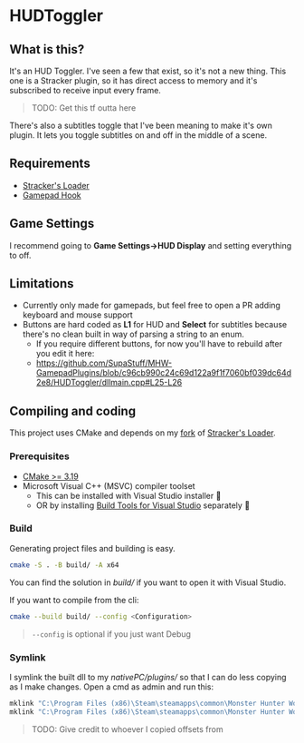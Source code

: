 # HUDToggler

## What is this?

It's an HUD Toggler. I've seen a few that exist, so it's not a new thing.
This one is a Stracker plugin, so it has direct access to memory
and it's subscribed to receive input every frame.

> TODO: Get this tf outta here

There's also a subtitles toggle that I've been meaning to make it's own plugin.
It lets you toggle subtitles on and off in the middle of a scene.

## Requirements

- [Stracker's Loader](https://www.nexusmods.com/monsterhunterworld/mods/1982)
- [Gamepad Hook](https://github.com/Stuff-Mods/MHW-GamepadHook/releases/latest)

## Game Settings

I recommend going to **Game Settings->HUD Display** and setting everything to off.

## Limitations

- Currently only made for gamepads, but feel free to open a PR adding keyboard and mouse support
- Buttons are hard coded as **L1** for HUD and **Select** for subtitles because there's no clean built in way of parsing a string to an enum.
  - If you require different buttons, for now you'll have to rebuild after you edit it here:
  - <https://github.com/SupaStuff/MHW-GamepadPlugins/blob/c96cb990c24c69d122a9f1f7060bf039dc64d2e8/HUDToggler/dllmain.cpp#L25-L26>

## Compiling and coding

This project uses CMake and depends on my [fork](https://github.com/ForksKnivesAndSpoons/MHW-QuestLoader) of [Stracker's Loader](https://github.com/Strackeror/MHW-QuestLoader).

### Prerequisites

- [CMake >= 3.19](https://cmake.org/download/)
- Microsoft Visual C++ (MSVC) compiler toolset
  - This can be installed with Visual Studio installer :vomiting_face:
  - OR by installing [Build Tools for Visual Studio](https://visualstudio.microsoft.com/downloads/#other) separately :muscle:

### Build

Generating project files and building is easy.

```bash
cmake -S . -B build/ -A x64
```

You can find the solution in _build/_ if you want to open it with Visual Studio.

If you want to compile from the cli:

```bash
cmake --build build/ --config <Configuration>
```

> `--config` is optional if you just want Debug

### Symlink

I symlink the built dll to my _nativePC/plugins/_ so that I can do less copying as I make changes. Open a cmd as admin and run this:

```cmd
mklink "C:\Program Files (x86)\Steam\steamapps\common\Monster Hunter World\nativePC\plugins\HUDToggler.dll" "%cd%\build\src\Debug\HUDToggler.dll"
mklink "C:\Program Files (x86)\Steam\steamapps\common\Monster Hunter World\nativePC\plugins\config\HUD_toggles.json" "%cd%\HUD_toggles.json"

```

> TODO: Give credit to whoever I copied offsets from
